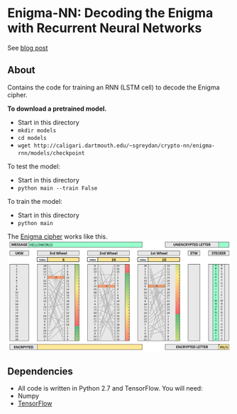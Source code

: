 Enigma-NN: Decoding the Enigma with Recurrent Neural Networks
=======
See [blog post](https://greydanus.github.io/2017/01/07/enigma-rnn/)

About
--------
Contains the code for training an RNN (LSTM cell) to decode the Enigma cipher.

**To download a pretrained model.**
* Start in this directory
* `mkdir models`
* `cd models`
* `wget http://caligari.dartmouth.edu/~sgreydan/crypto-nn/enigma-rnn/models/checkpoint`

To test the model:
* Start in this directory
* `python main --train False`

To train the model:
* Start in this directory
* `python main`

The [Enigma cipher](https://en.wikipedia.org/wiki/Enigma_machine) works like this.
![Enigma cipher](../static/enigma.gif?raw=true)

Dependencies
--------
* All code is written in Python 2.7 and TensorFlow. You will need:
 * Numpy
 * [TensorFlow](https://www.tensorflow.org/versions/master/get_started/os_setup.html#pip_install)
